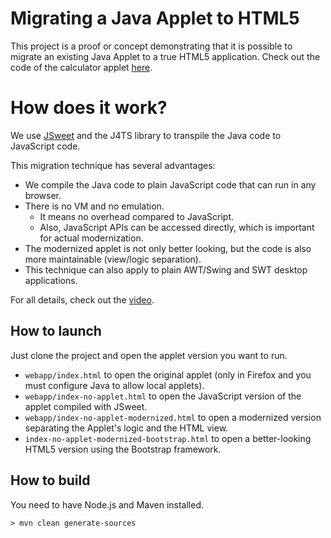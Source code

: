 
# Migrating a Java Applet to HTML5

This project is a proof or concept demonstrating that it is possible to migrate an existing Java Applet to a true HTML5 application. Check out the code of the calculator applet [here]().

# How does it work?

We use [JSweet](http://www.jsweet.org) and the J4TS library to transpile the Java code to JavaScript code.

This migration technique has several advantages:

- We compile the Java code to plain JavaScript code that can run in any browser.
- There is no VM and no emulation.
  - It means no overhead compared to JavaScript.
  - Also, JavaScript APIs can be accessed directly, which is important for actual modernization.
- The modernized applet is not only better looking, but the code is also more maintainable (view/logic separation).
- This technique can also apply to plain AWT/Swing and SWT desktop applications.

For all details, check out the [video](https://www.youtube.com/watch?v=rL5RrhsRcU4).

## How to launch

Just clone the project and open the applet version you want to run.

- ``webapp/index.html`` to open the original applet (only in Firefox and you must configure Java to allow local applets).
- ``webapp/index-no-applet.html`` to open the JavaScript version of the applet compiled with JSweet.
- ``webapp/index-no-applet-modernized.html`` to open a modernized version separating the Applet's logic and the HTML view.
- ``index-no-applet-modernized-bootstrap.html`` to open a better-looking HTML5 version using the Bootstrap framework.

## How to build

You need to have Node.js and Maven installed.

```
> mvn clean generate-sources
```


